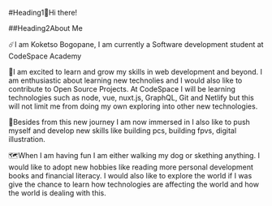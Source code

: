#Heading1👋Hi there! 

##Heading2About Me

☄️I am Koketso Bogopane, I am currently a Software development student at CodeSpace Academy 

🚀I am excited to learn and grow my skills in web development and beyond. I am enthusiastic 
about learning new technolies and I would also like to contribute to Open Source Projects.
At CodeSpace I will be learning technologies such as  node, vue, nuxt.js, GraphQL, Git and Netlify 
but this will not limit me from doing my own exploring into other new technologies.

🦾Besides from this new journey I am now immersed in I also like to push myself and develop new skills like 
building pcs, building fpvs, digital illustration.

🗺️When I am having fun I am either walking my dog or skething anything. I would like to adopt new hobbies like 
reading more personal development books and financial literacy. I would also like to explore the world if I was give
the chance to learn how technologies are affecting the world and how the world is dealing with this. 

